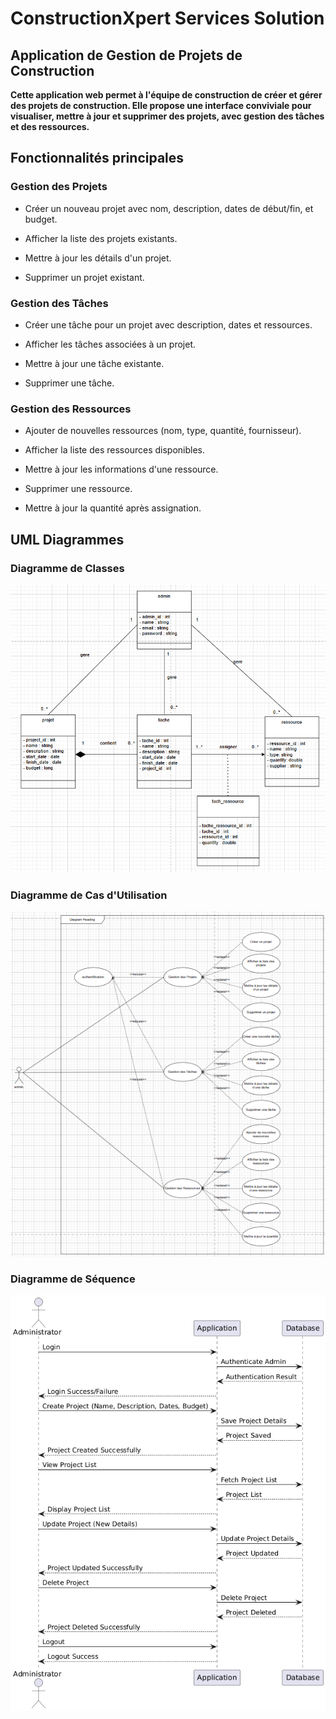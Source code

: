 # ConstructionXpert Services Solution

## Application de Gestion de Projets de Construction


**Cette application web permet à l'équipe de construction de créer et gérer des projets de construction. Elle propose une interface conviviale pour visualiser, mettre à jour et supprimer des projets, avec gestion des tâches et des ressources.**

## Fonctionnalités principales

### Gestion des Projets

* Créer un nouveau projet avec nom, description, dates de début/fin, et budget.

* Afficher la liste des projets existants.

* Mettre à jour les détails d'un projet.

* Supprimer un projet existant.

### Gestion des Tâches

* Créer une tâche pour un projet avec description, dates et ressources.

* Afficher les tâches associées à un projet.

* Mettre à jour une tâche existante.

* Supprimer une tâche.

### Gestion des Ressources

* Ajouter de nouvelles ressources (nom, type, quantité, fournisseur).

* Afficher la liste des ressources disponibles.

* Mettre à jour les informations d'une ressource.

* Supprimer une ressource.

* Mettre à jour la quantité après assignation.

## UML Diagrammes

### Diagramme de Classes

![Diagramme de Classes](diagramme%20de%20classe%20ConstructionXpert.png)

### Diagramme de Cas d'Utilisation

![Diagramme de Cas d'Utilisation](diagramme%20de%20cas%20d'utilisation%20ConstructionXpert.png)

### Diagramme de Séquence

![Diagramme de Séquence](diagramme%20de%20sequence%20ConstructionXpert.png)